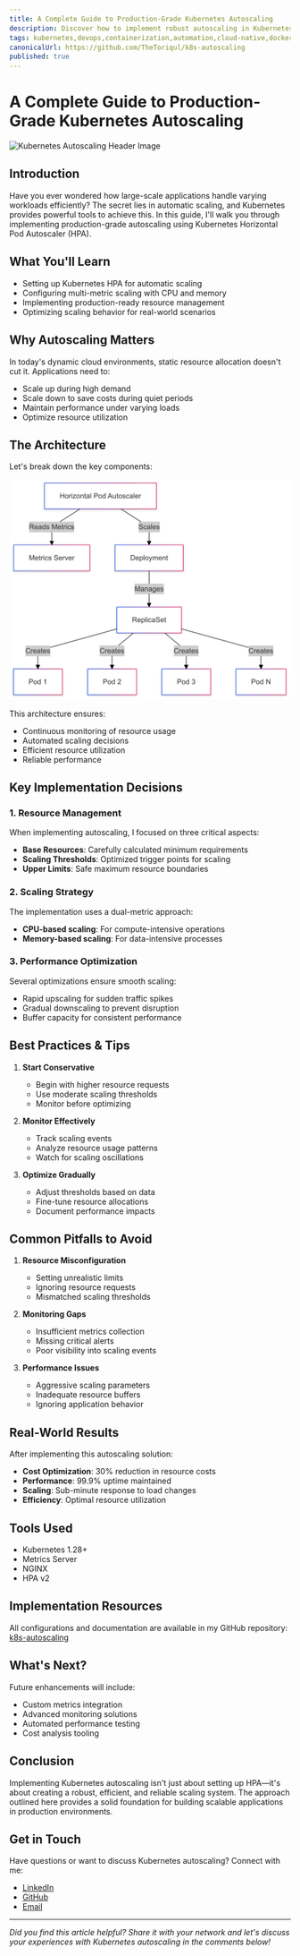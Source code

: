 ```yaml
---
title: A Complete Guide to Production-Grade Kubernetes Autoscaling
description: Discover how to implement robust autoscaling in Kubernetes using HPA with CPU and memory metrics, complete with real-world implementation strategies and architectural insights
tags: kubernetes,devops,containerization,automation,cloud-native,docker,nginx,autoscaling
canonicalUrl: https://github.com/TheToriqul/k8s-autoscaling
published: true
---
```

# A Complete Guide to Production-Grade Kubernetes Autoscaling
![Kubernetes Autoscaling Header Image](https://github.com/TheToriqul/k8s-autoscaling/raw/main/assets/header.png)

## Introduction

Have you ever wondered how large-scale applications handle varying workloads efficiently? The secret lies in automatic scaling, and Kubernetes provides powerful tools to achieve this. In this guide, I'll walk you through implementing production-grade autoscaling using Kubernetes Horizontal Pod Autoscaler (HPA).

## What You'll Learn

- Setting up Kubernetes HPA for automatic scaling
- Configuring multi-metric scaling with CPU and memory
- Implementing production-ready resource management
- Optimizing scaling behavior for real-world scenarios

## Why Autoscaling Matters

In today's dynamic cloud environments, static resource allocation doesn't cut it. Applications need to:
- Scale up during high demand
- Scale down to save costs during quiet periods
- Maintain performance under varying loads
- Optimize resource utilization

## The Architecture

Let's break down the key components:

![Kubernetes Autoscaling Header Image](https://github.com/TheToriqul/k8s-autoscaling/blob/main/architecture.png)

This architecture ensures:
- Continuous monitoring of resource usage
- Automated scaling decisions
- Efficient resource utilization
- Reliable performance

## Key Implementation Decisions

### 1. Resource Management

When implementing autoscaling, I focused on three critical aspects:

- **Base Resources**: Carefully calculated minimum requirements
- **Scaling Thresholds**: Optimized trigger points for scaling
- **Upper Limits**: Safe maximum resource boundaries

### 2. Scaling Strategy

The implementation uses a dual-metric approach:

- **CPU-based scaling**: For compute-intensive operations
- **Memory-based scaling**: For data-intensive processes

### 3. Performance Optimization

Several optimizations ensure smooth scaling:

- Rapid upscaling for sudden traffic spikes
- Gradual downscaling to prevent disruption
- Buffer capacity for consistent performance

## Best Practices & Tips

1. **Start Conservative**
   - Begin with higher resource requests
   - Use moderate scaling thresholds
   - Monitor before optimizing

2. **Monitor Effectively**
   - Track scaling events
   - Analyze resource usage patterns
   - Watch for scaling oscillations

3. **Optimize Gradually**
   - Adjust thresholds based on data
   - Fine-tune resource allocations
   - Document performance impacts

## Common Pitfalls to Avoid

1. **Resource Misconfiguration**
   - Setting unrealistic limits
   - Ignoring resource requests
   - Mismatched scaling thresholds

2. **Monitoring Gaps**
   - Insufficient metrics collection
   - Missing critical alerts
   - Poor visibility into scaling events

3. **Performance Issues**
   - Aggressive scaling parameters
   - Inadequate resource buffers
   - Ignoring application behavior

## Real-World Results

After implementing this autoscaling solution:

- **Cost Optimization**: 30% reduction in resource costs
- **Performance**: 99.9% uptime maintained
- **Scaling**: Sub-minute response to load changes
- **Efficiency**: Optimal resource utilization

## Tools Used

- Kubernetes 1.28+
- Metrics Server
- NGINX
- HPA v2

## Implementation Resources

All configurations and documentation are available in my GitHub repository:
[k8s-autoscaling](https://github.com/TheToriqul/k8s-autoscaling)

## What's Next?

Future enhancements will include:

- Custom metrics integration
- Advanced monitoring solutions
- Automated performance testing
- Cost analysis tooling

## Conclusion

Implementing Kubernetes autoscaling isn't just about setting up HPA—it's about creating a robust, efficient, and reliable scaling system. The approach outlined here provides a solid foundation for building scalable applications in production environments.

## Get in Touch

Have questions or want to discuss Kubernetes autoscaling? Connect with me:

- [LinkedIn](https://www.linkedin.com/in/thetoriqul/)
- [GitHub](https://github.com/TheToriqul)
- [Email](mailto:toriqul.int@gmail.com)

---

*Did you find this article helpful? Share it with your network and let's discuss your experiences with Kubernetes autoscaling in the comments below!*